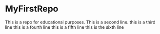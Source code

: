 # MyFirstRepo
This is a repo for educational purposes.
This is a second line.
this is a third line
this is a fourth line
this is a fifth line
this is the sixth line
